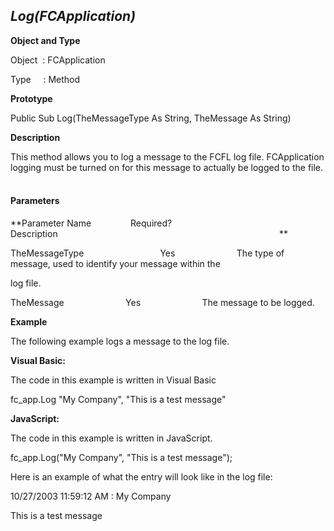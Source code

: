 _Log(FCApplication)_
--------------------

**Object and Type**

Object  : FCApplication

Type     : Method

**Prototype**

Public Sub Log(TheMessageType As String, TheMessage As String)

**Description**

This method allows you to log a message to the FCFL log file. FCApplication logging must be turned on for this message to actually be logged to the file.                                                                

#### Parameters
**Parameter Name                Required?             Description                                                                                          **

TheMessageType                               Yes                         The type of message, used to identify your message within the

log file.

TheMessage                         Yes                         The message to be logged.

**Example**

The following example logs a message to the log file.

**Visual Basic:**

The code in this example is written in Visual Basic

fc_app.Log "My Company", "This is a test message"

**JavaScript:**

The code in this example is written in JavaScript.

fc_app.Log("My Company", "This is a test message");

Here is an example of what the entry will look like in the log file:

10/27/2003 11:59:12 AM : My Company

This is a test message